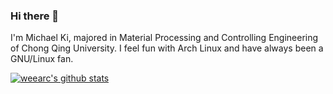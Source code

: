### Hi there 👋
I'm Michael Ki, majored in Material Processing and Controlling Engineering of Chong Qing University.
I feel fun with Arch Linux and have always been a GNU/Linux fan.
<!--
**weearc/weearc** is a ✨ _special_ ✨ repository because its `README.md` (this file) appears on your GitHub profile.

Here are some ideas to get you started:

- 🔭 I’m currently working on ...
- 🌱 I’m currently learning ...
- 👯 I’m looking to collaborate on ...
- 🤔 I’m looking for help with ...
- 💬 Ask me about ...
- 📫 How to reach me: ...
- 😄 Pronouns: ...
- ⚡ Fun fact: ...
-->
[![weearc's github stats](https://github-readme-stats.vercel.app/api?username=weearc&show_icons=true&count_private=true&include_all_commits=true&hide=contribs,prs)](https://github.com/weearc/github-readme-stats)
